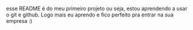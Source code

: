esse README é do meu primeiro projeto ou seja, estou aprendendo a usar o git e github. Logo mais eu aprendo e fico perfeito pra entrar na sua empresa :)
